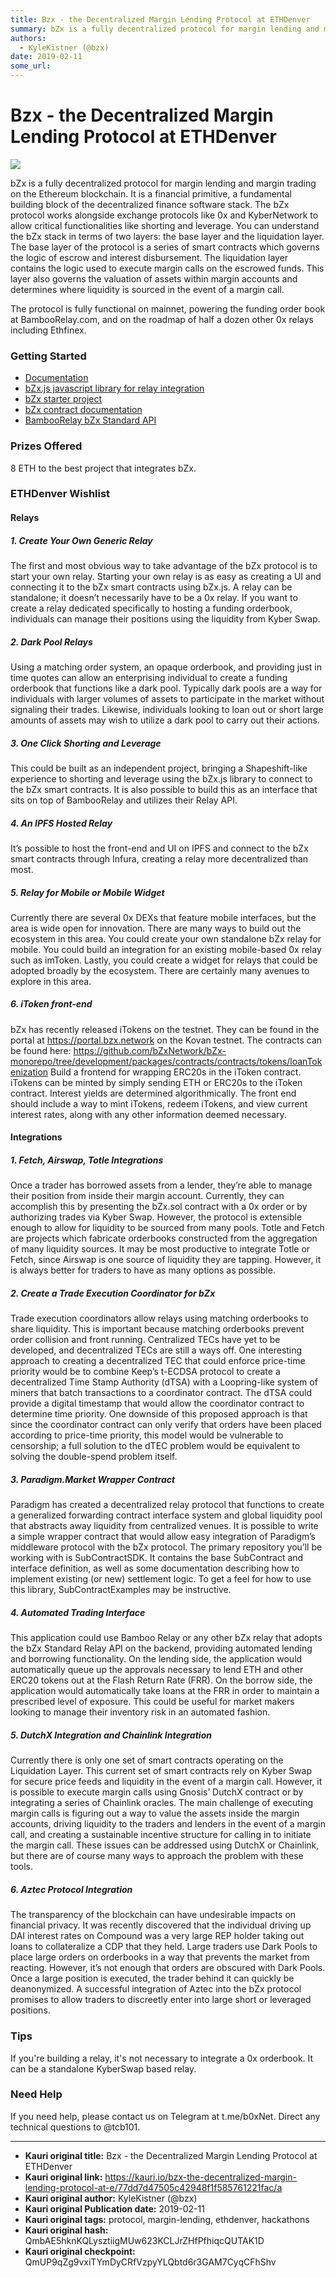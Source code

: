 ```yaml
---
title: Bzx - the Decentralized Margin Lending Protocol at ETHDenver
summary: bZx is a fully decentralized protocol for margin lending and margin trading on the Ethereum blockchain. It is a financial primitive, a fundamental building block of the decentralized finance software stack. The bZx protocol works alongside exchange protocols like 0x and KyberNetwork to allow critical functionalities like shorting and leverage. You can understand the bZx stack in terms of two layers- the base layer and the liquidation layer. The base layer of the protocol is a series of smart con
authors:
  - KyleKistner (@bzx)
date: 2019-02-11
some_url: 
---
```


# Bzx - the Decentralized Margin Lending Protocol at ETHDenver

![](https://ipfs.infura.io/ipfs/QmQq9ECH1cfRdKG7SyWY5gdjz1cwQgVDeK83gEoe1GVtuH)


bZx is a fully decentralized protocol for margin lending and margin trading on the Ethereum blockchain. It is a financial primitive, a fundamental building block of the decentralized finance software stack. The bZx protocol works alongside exchange protocols like 0x and KyberNetwork to allow critical functionalities like shorting and leverage. You can understand the bZx stack in terms of two layers: the base layer and the liquidation layer. The base layer of the protocol is a series of smart contracts which governs the logic of escrow and interest disbursement. The liquidation layer contains the logic used to execute margin calls on the escrowed funds. This layer also governs the valuation of assets within margin accounts and determines where liquidity is sourced in the event of a margin call.

The protocol is fully functional on mainnet, powering the funding order book at BambooRelay.com, and on the roadmap of half a dozen other 0x relays including Ethfinex.

### Getting Started

- [Documentation](https://bzx.network/docs)
- [bZx.js javascript library for relay integration](https://bzx.network/docs/bzx.js/)
- [bZx starter project](https://github.com/bZxNetwork/bZx-monorepo/tree/development/packages/starter_project)
- [bZx contract documentation](https://bzx.network/docs/contracts/)
- [BambooRelay bZx Standard API](https://sra.bamboorelay.com/bzx.html)

### Prizes Offered

8 ETH to the best project that integrates bZx. 

### ETHDenver Wishlist

#### Relays

##### 1. Create Your Own Generic Relay

The first and most obvious way to take advantage of the bZx protocol is to start your own relay. Starting your own relay is as easy as creating a UI and connecting it to the bZx smart contracts using bZx.js. A relay can be standalone; it doesn’t necessarily have to be a 0x relay. If you want to create a relay dedicated specifically to hosting a funding orderbook, individuals can manage their positions using the liquidity from Kyber Swap.

##### 2. Dark Pool Relays

Using a matching order system, an opaque orderbook, and providing just in time quotes can allow an enterprising individual to create a funding orderbook that functions like a dark pool. Typically dark pools are a way for individuals with larger volumes of assets to participate in the market without signaling their trades. Likewise, individuals looking to loan out or short large amounts of assets may wish to utilize a dark pool to carry out their actions.

##### 3. One Click Shorting and Leverage

This could be built as an independent project, bringing a Shapeshift-like experience to shorting and leverage using the bZx.js library to connect to the bZx smart contracts. It is also possible to build this as an interface that sits on top of BambooRelay and utilizes their Relay API.

##### 4. An IPFS Hosted Relay

It’s possible to host the front-end and UI on IPFS and connect to the bZx smart contracts through Infura, creating a relay more decentralized than most.

##### 5. Relay for Mobile or Mobile Widget

Currently there are several 0x DEXs that feature mobile interfaces, but the area is wide open for innovation. There are many ways to build out the ecosystem in this area. You could create your own standalone bZx relay for mobile. You could build an integration for an existing mobile-based 0x relay such as imToken. Lastly, you could create a widget for relays that could be adopted broadly by the ecosystem. There are certainly many avenues to explore in this area.

##### 6. iToken front-end

bZx has recently released iTokens on the testnet. They can be found in the portal at https://portal.bzx.network on the Kovan testnet. The contracts can be found here: https://github.com/bZxNetwork/bZx-monorepo/tree/development/packages/contracts/contracts/tokens/loanTokenization Build a frontend for wrapping ERC20s in the iToken contract. iTokens can be minted by simply sending ETH or ERC20s to the iToken contract. Interest yields are determined algorithmically. The front end should include a way to mint iTokens, redeem iTokens, and view current interest rates, along with any other information deemed necessary. 

#### Integrations

##### 1. Fetch, Airswap, Totle Integrations


Once a trader has borrowed assets from a lender, they’re able to manage their position from inside their margin account. Currently, they can accomplish this by presenting the bZx.sol contract with a 0x order or by authorizing trades via Kyber Swap. However, the protocol is extensible enough to allow for liquidity to be sourced from many pools. Totle and Fetch are projects which fabricate orderbooks constructed from the aggregation of many liquidity sources. It may be most productive to integrate Totle or Fetch, since Airswap is one source of liquidity they are tapping. However, it is always better for traders to have as many options as possible.

##### 2. Create a Trade Execution Coordinator for bZx

Trade execution coordinators allow relays using matching orderbooks to share liquidity. This is important because matching orderbooks prevent order collision and front running. Centralized TECs have yet to be developed, and decentralized TECs are still a ways off. One interesting approach to creating a decentralized TEC that could enforce price-time priority would be to combine Keep’s t-ECDSA protocol to create a decentralized Time Stamp Authority (dTSA) with a Loopring-like system of miners that batch transactions to a coordinator contract. The dTSA could provide a digital timestamp that would allow the coordinator contract to determine time priority. One downside of this proposed approach is that since the coordinator contract can only verify that orders have been placed according to price-time priority, this model would be vulnerable to censorship; a full solution to the dTEC problem would be equivalent to solving the double-spend problem itself.

##### 3. Paradigm.Market Wrapper Contract

Paradigm has created a decentralized relay protocol that functions to create a generalized forwarding contract interface system and global liquidity pool that abstracts away liquidity from centralized venues. It is possible to write a simple wrapper contract that would allow easy integration of Paradigm’s middleware protocol with the bZx protocol. The primary repository you’ll be working with is SubContractSDK. It contains the base SubContract and interface definition, as well as some documentation describing how to implement existing (or new) settlement logic. To get a feel for how to use this library, SubContractExamples may be instructive.

##### 4. Automated Trading Interface

This application could use Bamboo Relay or any other bZx relay that adopts the bZx Standard Relay API on the backend, providing automated lending and borrowing functionality. On the lending side, the application would automatically queue up the approvals necessary to lend ETH and other ERC20 tokens out at the Flash Return Rate (FRR). On the borrow side, the application would automatically take loans at the FRR in order to maintain a prescribed level of exposure. This could be useful for market makers looking to manage their inventory risk in an automated fashion.

##### 5. DutchX Integration and Chainlink Integration

Currently there is only one set of smart contracts operating on the Liquidation Layer. This current set of smart contracts rely on Kyber Swap for secure price feeds and liquidity in the event of a margin call. However, it is possible to execute margin calls using Gnosis’ DutchX contract or by integrating a series of Chainlink oracles. The main challenge of executing margin calls is figuring out a way to value the assets inside the margin accounts, driving liquidity to the traders and lenders in the event of a margin call, and creating a sustainable incentive structure for calling in to initiate the margin call. These issues can be addressed using DutchX or Chainlink, but there are of course many ways to approach the problem with these tools.

##### 6. Aztec Protocol Integration

The transparency of the blockchain can have undesirable impacts on financial privacy. It was recently discovered that the individual driving up DAI interest rates on Compound was a very large REP holder taking out loans to collateralize a CDP that they held. Large traders use Dark Pools to place large orders on orderbooks in a way that prevents the market from reacting. However, it’s not enough that orders are obscured with Dark Pools. Once a large position is executed, the trader behind it can quickly be deanonymized. A successful integration of Aztec into the bZx protocol promises to allow traders to discreetly enter into large short or leveraged positions.

### Tips

If you're building a relay, it's not necessary to integrate a 0x orderbook. It can be a standalone KyberSwap based relay. 

### Need Help

If you need help, please contact us on Telegram at t.me/b0xNet. Direct any technical questions to @tcb101. 


---

- **Kauri original title:** Bzx - the Decentralized Margin Lending Protocol at ETHDenver
- **Kauri original link:** https://kauri.io/bzx-the-decentralized-margin-lending-protocol-at-e/77dd7d47505c42948f1f585761221fac/a
- **Kauri original author:** KyleKistner (@bzx)
- **Kauri original Publication date:** 2019-02-11
- **Kauri original tags:** protocol, margin-lending, ethdenver, hackathons
- **Kauri original hash:** QmbAE5hknKQLysztiigMUw623KCLJrZHfPfhiqcQUTAK1D
- **Kauri original checkpoint:** QmUP9qZg9vxiTYmDyCRfVzpyYLQbtd6r3GAM7CyqCFhShv



